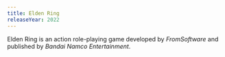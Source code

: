 ```yaml
---
title: Elden Ring
releaseYear: 2022
---
```

Elden Ring is an action role-playing game developed by <i>FromSoftware</i> and published by <i>Bandai Namco Entertainment</i>. 